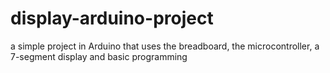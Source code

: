 # display-arduino-project
a simple project in Arduino that uses the breadboard, the microcontroller, a 7-segment display and basic programming 
